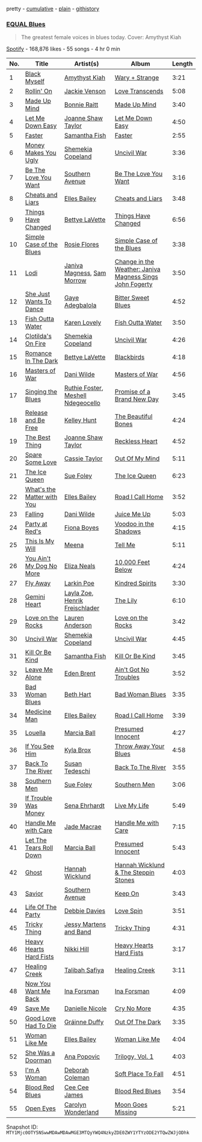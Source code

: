 pretty - [cumulative](/playlists/cumulative/37i9dQZF1DX8QB9Ys2nV17.md) - [plain](/playlists/plain/37i9dQZF1DX8QB9Ys2nV17) - [githistory](https://github.githistory.xyz/mackorone/spotify-playlist-archive/blob/main/playlists/plain/37i9dQZF1DX8QB9Ys2nV17)

### [EQUAL Blues](https://open.spotify.com/playlist/37i9dQZF1DX8QB9Ys2nV17)

> The greatest female voices in blues today\. Cover: Amythyst Kiah

[Spotify](https://open.spotify.com/user/spotify) - 168,876 likes - 55 songs - 4 hr 0 min

| No. | Title | Artist(s) | Album | Length |
|---|---|---|---|---|
| 1 | [Black Myself](https://open.spotify.com/track/2BbFd78ykW1pnR5vZreQkr) | [Amythyst Kiah](https://open.spotify.com/artist/1lhaaKpTyXOnjp79M3xYBl) | [Wary + Strange](https://open.spotify.com/album/75g27i85SR6XYAXKRRfOda) | 3:21 |
| 2 | [Rollin' On](https://open.spotify.com/track/4PrEiwUcs8jMOAk1b5BueL) | [Jackie Venson](https://open.spotify.com/artist/2HlgRiOR33BVVE9hdEftxg) | [Love Transcends](https://open.spotify.com/album/0gbhkq77MWLw3BXB63Hby2) | 5:08 |
| 3 | [Made Up Mind](https://open.spotify.com/track/5XTDvPvCDO9lxrwkEE9aUF) | [Bonnie Raitt](https://open.spotify.com/artist/4KDyYWR7IpxZ7xrdYbKrqY) | [Made Up Mind](https://open.spotify.com/album/7L64rhLRuHGIEqnWMMPPXh) | 3:40 |
| 4 | [Let Me Down Easy](https://open.spotify.com/track/3GxxEvIYLj5GTyia5p29No) | [Joanne Shaw Taylor](https://open.spotify.com/artist/3FmTlY1F9dQyRursrsUaU7) | [Let Me Down Easy](https://open.spotify.com/album/2zdW2kFqLuJu6nwcAU4u9R) | 4:50 |
| 5 | [Faster](https://open.spotify.com/track/2s3x313mhoMD0Twgg9unRx) | [Samantha Fish](https://open.spotify.com/artist/5HsS48kuvghKcNpwOaAvB5) | [Faster](https://open.spotify.com/album/5UPzWIvVARqfzRn964aiah) | 2:55 |
| 6 | [Money Makes You Ugly](https://open.spotify.com/track/5niqr1DK4xpCGGcGH6Zk4P) | [Shemekia Copeland](https://open.spotify.com/artist/4CNjyWtO59j6Ih6S0n73ee) | [Uncivil War](https://open.spotify.com/album/5nzja6pp2VI6ywfosAhcBM) | 3:36 |
| 7 | [Be The Love You Want](https://open.spotify.com/track/5UAYqhxCxhZIL6A667eYBV) | [Southern Avenue](https://open.spotify.com/artist/4HfoncnCuBS7D4xU4VDosQ) | [Be The Love You Want](https://open.spotify.com/album/3XDIgxvmrVhFItGN3gkVdH) | 3:16 |
| 8 | [Cheats and Liars](https://open.spotify.com/track/3gcIVcnO6Y1DLVo8hQaPuM) | [Elles Bailey](https://open.spotify.com/artist/4NPMwh3kDwi6uVCNtmeUvU) | [Cheats and Liars](https://open.spotify.com/album/0KvQMS4pJ9rmvBfFyKCcll) | 3:48 |
| 9 | [Things Have Changed](https://open.spotify.com/track/08aZMbV00fxoxzosGLr3cq) | [Bettye LaVette](https://open.spotify.com/artist/55U998XxmxjicLMKDSz6R3) | [Things Have Changed](https://open.spotify.com/album/5WptPw9D94BfcayWYtk76T) | 6:56 |
| 10 | [Simple Case of the Blues](https://open.spotify.com/track/2qFfzogwpfL2HAo2q28NdP) | [Rosie Flores](https://open.spotify.com/artist/112VrRSCpsoUkVgnxZvD1w) | [Simple Case of the Blues](https://open.spotify.com/album/0BhHUwgNZxOSNkS0d89Mu9) | 3:38 |
| 11 | [Lodi](https://open.spotify.com/track/4dEgvYbysxyVEdn6oSupuy) | [Janiva Magness](https://open.spotify.com/artist/3igRFmvurYBLvQ4aYliwXg), [Sam Morrow](https://open.spotify.com/artist/5fHiDVbd5c6LzxbjRO8ZZs) | [Change in the Weather: Janiva Magness Sings John Fogerty](https://open.spotify.com/album/18GO2VNtW7TBm0X4Qk0uJ5) | 3:50 |
| 12 | [She Just Wants To Dance](https://open.spotify.com/track/32jhfaxUgrYIAvhrYElR8R) | [Gaye Adegbalola](https://open.spotify.com/artist/0rHaAC7EOfI1AssVbzlLIM) | [Bitter Sweet Blues](https://open.spotify.com/album/053qUnFHyBEyu3HrRq2xRY) | 4:52 |
| 13 | [Fish Outta Water](https://open.spotify.com/track/0otTCVBZRpLduHl1ogOJ0y) | [Karen Lovely](https://open.spotify.com/artist/33PWKu9VjoLVGC9j7xT2I5) | [Fish Outta Water](https://open.spotify.com/album/52Hy5Ucrx8mbkOAyH9P1Qg) | 3:50 |
| 14 | [Clotilda's On Fire](https://open.spotify.com/track/0G42OWO7nynxXHht2X9mEU) | [Shemekia Copeland](https://open.spotify.com/artist/4CNjyWtO59j6Ih6S0n73ee) | [Uncivil War](https://open.spotify.com/album/5nzja6pp2VI6ywfosAhcBM) | 4:26 |
| 15 | [Romance In The Dark](https://open.spotify.com/track/5FlUpgml57EvfrdM9IFXwS) | [Bettye LaVette](https://open.spotify.com/artist/55U998XxmxjicLMKDSz6R3) | [Blackbirds](https://open.spotify.com/album/3gX2IvOKb8zxDJTTnyeLkf) | 4:18 |
| 16 | [Masters of War](https://open.spotify.com/track/4KIpaOe8mx1Ss7THfddQCR) | [Dani Wilde](https://open.spotify.com/artist/75Fysjl73jB4dHfN0Yb1iB) | [Masters of War](https://open.spotify.com/album/32L4ByoDGk3hSJTfXunr58) | 4:56 |
| 17 | [Singing the Blues](https://open.spotify.com/track/6IevgQPwNyD73SMi8nLWb1) | [Ruthie Foster](https://open.spotify.com/artist/2lL4ckeM1A2Qo2Fe64dP0F), [Meshell Ndegeocello](https://open.spotify.com/artist/0uZRjholJ0fVC2J9EvnYnj) | [Promise of a Brand New Day](https://open.spotify.com/album/18QNLSpGZgj4aePM9STq2q) | 3:45 |
| 18 | [Release and Be Free](https://open.spotify.com/track/7d1ZzOIyACB64aEibmWfH7) | [Kelley Hunt](https://open.spotify.com/artist/0L7Y276gBjB2pxuyhpgzgv) | [The Beautiful Bones](https://open.spotify.com/album/5a1VvpMgW0Mz0FDVOYOV38) | 4:24 |
| 19 | [The Best Thing](https://open.spotify.com/track/0La8iotjyo35Et3kMXf03k) | [Joanne Shaw Taylor](https://open.spotify.com/artist/3FmTlY1F9dQyRursrsUaU7) | [Reckless Heart](https://open.spotify.com/album/4qg7yQHWWUw0DMlix6ZbUG) | 4:52 |
| 20 | [Spare Some Love](https://open.spotify.com/track/7lYWr6C3mvaj8jMUPAhABP) | [Cassie Taylor](https://open.spotify.com/artist/3rHAg1yXbyNq0mnPgsVahe) | [Out Of My Mind](https://open.spotify.com/album/7CJW9YnB3go0zg4oKYc3sD) | 5:11 |
| 21 | [The Ice Queen](https://open.spotify.com/track/0NyrDrdwyeRbbS85RdrPFL) | [Sue Foley](https://open.spotify.com/artist/6bp17u6Ya0RGnEobNVGvwS) | [The Ice Queen](https://open.spotify.com/album/1F9qbN6uJpal8fRBFfOwKh) | 6:23 |
| 22 | [What's the Matter with You](https://open.spotify.com/track/3LBFMoyuO7hMgBOCTOGQBc) | [Elles Bailey](https://open.spotify.com/artist/4NPMwh3kDwi6uVCNtmeUvU) | [Road I Call Home](https://open.spotify.com/album/7rooTZehVu9pdUIirCwA0a) | 3:52 |
| 23 | [Falling](https://open.spotify.com/track/30h268bCKmGWxFleXGYATy) | [Dani Wilde](https://open.spotify.com/artist/75Fysjl73jB4dHfN0Yb1iB) | [Juice Me Up](https://open.spotify.com/album/6YbtdgILdYRkOVFNK2PPha) | 5:03 |
| 24 | [Party at Red's](https://open.spotify.com/track/2oW9JOaiukULquG0dYrkwp) | [Fiona Boyes](https://open.spotify.com/artist/2dQerNdFoiwLUnBfji9ZBE) | [Voodoo in the Shadows](https://open.spotify.com/album/30sZe7tBbgrO1PFuULYoAK) | 4:15 |
| 25 | [This Is My Will](https://open.spotify.com/track/6LOo0imVNkr9CFr6Cg6dkD) | [Meena](https://open.spotify.com/artist/7sntqdL07LSVjtlbVJgoui) | [Tell Me](https://open.spotify.com/album/4XSyd1dqmvO4SX4xh7tvru) | 5:11 |
| 26 | [You Ain't My Dog No More](https://open.spotify.com/track/054MF2HfHcqygtR0ikyOPq) | [Eliza Neals](https://open.spotify.com/artist/48XgWMevIvFi72xQFN2qqb) | [10,000 Feet Below](https://open.spotify.com/album/6qGoljg8VssC15xzOsr0C5) | 4:24 |
| 27 | [Fly Away](https://open.spotify.com/track/1j8CRRMzesefIQaVh1y4R1) | [Larkin Poe](https://open.spotify.com/artist/7d10VF1J4LqW7vrpPOngzm) | [Kindred Spirits](https://open.spotify.com/album/31HGWFxU5AgjAoMZH1t5ft) | 3:30 |
| 28 | [Gemini Heart](https://open.spotify.com/track/3gP6wL0DFyrJr4DzGgLhBq) | [Layla Zoe](https://open.spotify.com/artist/1vbOVLkD5jGOkMKyYBqzwU), [Henrik Freischlader](https://open.spotify.com/artist/2RQuyY0nQqKOtzhBhghSGu) | [The Lily](https://open.spotify.com/album/1SvBVlFYgpG2VmbTqCs5h8) | 6:10 |
| 29 | [Love on the Rocks](https://open.spotify.com/track/6paMAWG7CCn967OkrIILty) | [Lauren Anderson](https://open.spotify.com/artist/3AoeCSG1zkka1T0WO3dPUJ) | [Love on the Rocks](https://open.spotify.com/album/2UE190kQ5nUHXGpP5r686Q) | 3:42 |
| 30 | [Uncivil War](https://open.spotify.com/track/1JvJA6efPZjMOdak2vrkkh) | [Shemekia Copeland](https://open.spotify.com/artist/4CNjyWtO59j6Ih6S0n73ee) | [Uncivil War](https://open.spotify.com/album/5nzja6pp2VI6ywfosAhcBM) | 4:45 |
| 31 | [Kill Or Be Kind](https://open.spotify.com/track/4V8Bx1b1B5XcslWAAOph89) | [Samantha Fish](https://open.spotify.com/artist/5HsS48kuvghKcNpwOaAvB5) | [Kill Or Be Kind](https://open.spotify.com/album/0Z917mMSP3EHtJicbhSAhA) | 3:45 |
| 32 | [Leave Me Alone](https://open.spotify.com/track/4pvtn6rUZEL9hranwiaZ5d) | [Eden Brent](https://open.spotify.com/artist/3yRjVn43SpJMjXqt4U2USx) | [Ain't Got No Troubles](https://open.spotify.com/album/6JEnQsmFamUPoYEWn3HW8x) | 3:52 |
| 33 | [Bad Woman Blues](https://open.spotify.com/track/0JSotxr4YFcp5e8c5yaMKv) | [Beth Hart](https://open.spotify.com/artist/30TrHDLNCKQVTYWOn9QqOC) | [Bad Woman Blues](https://open.spotify.com/album/7GuWk4lYaF0r6i1cjepZlp) | 3:35 |
| 34 | [Medicine Man](https://open.spotify.com/track/3P55beeDiAOH7qHkj8CPYZ) | [Elles Bailey](https://open.spotify.com/artist/4NPMwh3kDwi6uVCNtmeUvU) | [Road I Call Home](https://open.spotify.com/album/7rooTZehVu9pdUIirCwA0a) | 3:39 |
| 35 | [Louella](https://open.spotify.com/track/6KM7FlnvLrETbLpoNCjxYE) | [Marcia Ball](https://open.spotify.com/artist/0kK3ZgTw6mvlYgekz4xf18) | [Presumed Innocent](https://open.spotify.com/album/6W1dqxSFVwT5eL7WlUQUtn) | 4:27 |
| 36 | [If You See Him](https://open.spotify.com/track/1nPXV1tU2TwxWCcGEI2NR3) | [Kyla Brox](https://open.spotify.com/artist/2PhZS7xGMEpgT6xdNgrm42) | [Throw Away Your Blues](https://open.spotify.com/album/6o0oOQJLcdw8v65RwBohCe) | 4:58 |
| 37 | [Back To The River](https://open.spotify.com/track/2DMnCy43xnMVX2eglYtn6R) | [Susan Tedeschi](https://open.spotify.com/artist/5Ws3s6lSP4Un8kQf8CrAta) | [Back To The River](https://open.spotify.com/album/2VRGI6aGaoCALCJyk0dGdc) | 3:55 |
| 38 | [Southern Men](https://open.spotify.com/track/2r6pegcKDrGWb1u5dSrBtX) | [Sue Foley](https://open.spotify.com/artist/6bp17u6Ya0RGnEobNVGvwS) | [Southern Men](https://open.spotify.com/album/6yzZxZjJsZS8DTjVaYR1N9) | 3:06 |
| 39 | [If Trouble Was Money](https://open.spotify.com/track/5C7R3FWg4eG04eAdmu5XNv) | [Sena Ehrhardt](https://open.spotify.com/artist/4I2MGRZw35d0HkoOad38tg) | [Live My Life](https://open.spotify.com/album/7iK2ce3jz7brShoDM4I9Dp) | 5:49 |
| 40 | [Handle Me with Care](https://open.spotify.com/track/3mL3yHCMcY5NfvEo1KxZpP) | [Jade Macrae](https://open.spotify.com/artist/3m6tQTaPCGclNhgcC0wgOd) | [Handle Me with Care](https://open.spotify.com/album/2imCmg8SU9Cms5BS8RWfkI) | 7:15 |
| 41 | [Let The Tears Roll Down](https://open.spotify.com/track/5jGTsMUMWHXrgcTHyJrLho) | [Marcia Ball](https://open.spotify.com/artist/0kK3ZgTw6mvlYgekz4xf18) | [Presumed Innocent](https://open.spotify.com/album/6W1dqxSFVwT5eL7WlUQUtn) | 5:43 |
| 42 | [Ghost](https://open.spotify.com/track/19isNY7Hvhg0Mw7skGLHqT) | [Hannah Wicklund](https://open.spotify.com/artist/62GZbclGNlKcuW6O7l8TOU) | [Hannah Wicklund & The Steppin Stones](https://open.spotify.com/album/2GWRuo0azCjGlupKL5wY74) | 4:03 |
| 43 | [Savior](https://open.spotify.com/track/0oNrkWjdY3U8sZRJkcjbDP) | [Southern Avenue](https://open.spotify.com/artist/4HfoncnCuBS7D4xU4VDosQ) | [Keep On](https://open.spotify.com/album/50CK5WZHyOwMeZHVYGCDIJ) | 3:43 |
| 44 | [Life Of The Party](https://open.spotify.com/track/6wILqRslB1r6SWtEj4senP) | [Debbie Davies](https://open.spotify.com/artist/21OcU2kzq3Oqkl8XxsEli7) | [Love Spin](https://open.spotify.com/album/5wSnSMk4dLaP00nRpIZrfp) | 3:51 |
| 45 | [Tricky Thing](https://open.spotify.com/track/7bpJJDFOR7CQMA2Ssm1yka) | [Jessy Martens and Band](https://open.spotify.com/artist/4kJMG0aB4UYiKfHA9esWDt) | [Tricky Thing](https://open.spotify.com/album/4aPtimYS5kIEl8d03ToDUz) | 4:31 |
| 46 | [Heavy Hearts Hard Fists](https://open.spotify.com/track/4VNNhbYDAt5SjXN5RERGiC) | [Nikki Hill](https://open.spotify.com/artist/28Vn4HKpcOqzagc7tiAxNz) | [Heavy Hearts Hard Fists](https://open.spotify.com/album/3MyVNL91Apamtu9fUEQ9nO) | 3:17 |
| 47 | [Healing Creek](https://open.spotify.com/track/4AsrwPkPDdpzjjdr2SDykN) | [Talibah Safiya](https://open.spotify.com/artist/1E0Fc2u5OrryrpF8JH8srS) | [Healing Creek](https://open.spotify.com/album/7dF7ZkpIBrkCMDqFEIEzh6) | 3:11 |
| 48 | [Now You Want Me Back](https://open.spotify.com/track/5dd769kGy644G8xYkdJJZt) | [Ina Forsman](https://open.spotify.com/artist/6YVaWx92qxstwulKJXqN2b) | [Ina Forsman](https://open.spotify.com/album/2jlehXrLv0Ry0QaugJYx6Y) | 4:09 |
| 49 | [Save Me](https://open.spotify.com/track/42O2R9NmHyZqN6CvGcwzrl) | [Danielle Nicole](https://open.spotify.com/artist/34mu675oQQ5ZNuK1soZrIn) | [Cry No More](https://open.spotify.com/album/6uqgNfRltyZuGzFhMF256y) | 4:35 |
| 50 | [Good Love Had To Die](https://open.spotify.com/track/3waUNDqqEcv8GFLr6w3YNz) | [Gráinne Duffy](https://open.spotify.com/artist/6Uz1iG3enjltFOqqwAhQ2Y) | [Out Of The Dark](https://open.spotify.com/album/00EueLV9XQ46OWV5EnOPlt) | 3:35 |
| 51 | [Woman Like Me](https://open.spotify.com/track/4apFuI4ptvZBNkPwGr7gpd) | [Elles Bailey](https://open.spotify.com/artist/4NPMwh3kDwi6uVCNtmeUvU) | [Woman Like Me](https://open.spotify.com/album/2P2PYpBvfCJZO63d24m4Fa) | 4:04 |
| 52 | [She Was a Doorman](https://open.spotify.com/track/1CgGro1rXhkxs7LviofPyT) | [Ana Popovic](https://open.spotify.com/artist/5kPUAJihniO5WfEfbOCjLf) | [Trilogy, Vol\. 1](https://open.spotify.com/album/7M78ou62qwyei46ZvdPorP) | 4:03 |
| 53 | [I'm A Woman](https://open.spotify.com/track/0HPazJXESVCimRyMggplg5) | [Deborah Coleman](https://open.spotify.com/artist/7Dk3koHTPpEymzuWOWzzny) | [Soft Place To Fall](https://open.spotify.com/album/7MDS3NXJ5thAHZkUcALtDN) | 4:51 |
| 54 | [Blood Red Blues](https://open.spotify.com/track/6tUaoQubP95G9YseowN2Fc) | [Cee Cee James](https://open.spotify.com/artist/6Y21yqal00z7As840atRpD) | [Blood Red Blues](https://open.spotify.com/album/6AmwjavjuaLjqA9II7pLDO) | 3:54 |
| 55 | [Open Eyes](https://open.spotify.com/track/27Hps0EsBwR2ImKIiJfC95) | [Carolyn Wonderland](https://open.spotify.com/artist/0XhsEmCqMW2k9yMl4o8t4n) | [Moon Goes Missing](https://open.spotify.com/album/3HTWMRiLGpWPb0YYNAHprh) | 5:21 |

Snapshot ID: `MTY1Mjc0OTY5NSwwMDAwMDAwMGE3MTQyYWQ4NzkyZDE0ZWY1YTYzODE2YTQwZWJjODhk`

